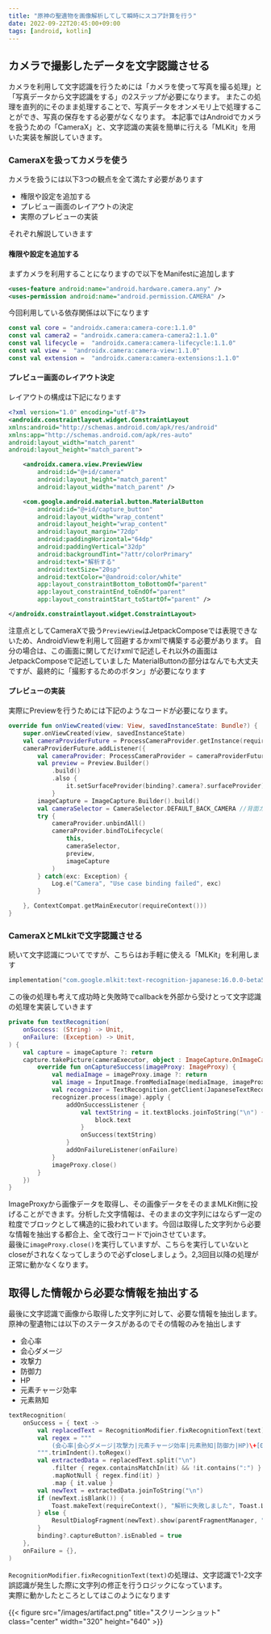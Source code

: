 ```yaml
---
title: "原神の聖遺物を画像解析してして瞬時にスコア計算を行う"
date: 2022-09-22T20:45:00+09:00
tags: [android, kotlin]
---
```


## カメラで撮影したデータを文字認識させる

カメラを利用して文字認識を行うためには「カメラを使って写真を撮る処理」と「写真データから文字認識をする」の2ステップが必要になります。
またこの処理を直列的にそのまま処理することで、写真データをオンメモリ上で処理することができ、写真の保存をする必要がなくなります。
本記事ではAndroidでカメラを扱うための「CameraX」と、文字認識の実装を簡単に行える「MLKit」を用いた実装を解説していきます。

### CameraXを扱ってカメラを使う
カメラを扱うには以下3つの観点を全て満たす必要があります
- 権限や設定を追加する
- プレビュー画面のレイアウトの決定
- 実際のプレビューの実装

それぞれ解説していきます

#### 権限や設定を追加する

まずカメラを利用することになりますので以下をManifestに追加します
```xml
<uses-feature android:name="android.hardware.camera.any" />
<uses-permission android:name="android.permission.CAMERA" />
```

今回利用している依存関係は以下になります
```kotlin
const val core = "androidx.camera:camera-core:1.1.0"
const val camera2 = "androidx.camera:camera-camera2:1.1.0"
const val lifecycle =  "androidx.camera:camera-lifecycle:1.1.0"
const val view =  "androidx.camera:camera-view:1.1.0"
const val extension =  "androidx.camera:camera-extensions:1.1.0"
```

#### プレビュー画面のレイアウト決定

レイアウトの構成は下記になります
```xml
<?xml version="1.0" encoding="utf-8"?>
<androidx.constraintlayout.widget.ConstraintLayout
xmlns:android="http://schemas.android.com/apk/res/android"
xmlns:app="http://schemas.android.com/apk/res-auto"
android:layout_width="match_parent"
android:layout_height="match_parent">

    <androidx.camera.view.PreviewView
        android:id="@+id/camera"
        android:layout_height="match_parent"
        android:layout_width="match_parent" />

    <com.google.android.material.button.MaterialButton
        android:id="@+id/capture_button"
        android:layout_width="wrap_content"
        android:layout_height="wrap_content"
        android:layout_margin="72dp"
        android:paddingHorizontal="64dp"
        android:paddingVertical="32dp"
        android:backgroundTint="?attr/colorPrimary"
        android:text="解析する"
        android:textSize="20sp"
        android:textColor="@android:color/white"
        app:layout_constraintBottom_toBottomOf="parent"
        app:layout_constraintEnd_toEndOf="parent"
        app:layout_constraintStart_toStartOf="parent" />

</androidx.constraintlayout.widget.ConstraintLayout>
```

注意点としてCameraXで扱う`PreviewView`はJetpackComposeでは表現できないため、AndroidViewを利用して回避するかxmlで構築する必要があります。
自分の場合は、この画面に関してだけxmlで記述しそれ以外の画面はJetpackComposeで記述していました
MaterialButtonの部分はなんでも大丈夫ですが、最終的に「撮影するためのボタン」が必要になります

#### プレビューの実装

実際にPreviewを行うためには下記のようなコードが必要になります。
```kotlin
override fun onViewCreated(view: View, savedInstanceState: Bundle?) {
    super.onViewCreated(view, savedInstanceState)
    val cameraProviderFuture = ProcessCameraProvider.getInstance(requireContext())
    cameraProviderFuture.addListener({
        val cameraProvider: ProcessCameraProvider = cameraProviderFuture.get()
        val preview = Preview.Builder()
            .build()
            .also {
                it.setSurfaceProvider(binding?.camera?.surfaceProvider)
            }
        imageCapture = ImageCapture.Builder().build()
        val cameraSelector = CameraSelector.DEFAULT_BACK_CAMERA //背面カメラで立ち上げる
        try {
            cameraProvider.unbindAll()
            cameraProvider.bindToLifecycle(
                this,
                cameraSelector,
                preview,
                imageCapture
            )
        } catch(exc: Exception) {
            Log.e("Camera", "Use case binding failed", exc)
        }

    }, ContextCompat.getMainExecutor(requireContext()))
}
```

### CameraXとMLkitで文字認識させる
続いて文字認識についてですが、こちらはお手軽に使える「MLKit」を利用します

```kotlin
implementation("com.google.mlkit:text-recognition-japanese:16.0.0-beta5")
```

この後の処理も考えて成功時と失敗時でcallbackを外部から受けとって文字認識の処理を実装していきます

```kotlin
private fun textRecognition(
    onSuccess: (String) -> Unit,
    onFailure: (Exception) -> Unit,
) {
    val capture = imageCapture ?: return
    capture.takePicture(cameraExecutor, object : ImageCapture.OnImageCapturedCallback() {
        override fun onCaptureSuccess(imageProxy: ImageProxy) {
            val mediaImage = imageProxy.image ?: return
            val image = InputImage.fromMediaImage(mediaImage, imageProxy.imageInfo.rotationDegrees)
            val recognizer = TextRecognition.getClient(JapaneseTextRecognizerOptions.Builder().build())
            recognizer.process(image).apply {
                addOnSuccessListener {
                    val textString = it.textBlocks.joinToString("\n") { block ->
                        block.text
                    }
                    onSuccess(textString)
                }
                addOnFailureListener(onFailure)
            }
            imageProxy.close()
        }
    })
}
```

ImageProxyから画像データを取得し、その画像データをそのままMLKit側に投げることができます。分析した文字情報は、そのままの文字列にはならず一定の粒度でブロックとして構造的に扱われています。今回は取得した文字列から必要な情報を抽出する都合上、全て改行コードでjoinさせています。  
最後に`imageProxy.close()`を実行していますが、こちらを実行していないとcloseがされなくなってしまうので必ずcloseしましょう。2,3回目以降の処理が正常に動かなくなります。

## 取得した情報から必要な情報を抽出する
最後に文字認識で画像から取得した文字列に対して、必要な情報を抽出します。  
原神の聖遺物には以下のステータスがあるのでその情報のみを抽出します

- 会心率
- 会心ダメージ
- 攻撃力
- 防御力
- HP
- 元素チャージ効率
- 元素熟知

```kotlin
textRecognition(
    onSuccess = { text ->
        val replacedText = RecognitionModifier.fixRecognitionText(text)
        val regex = """
            (会心率|会心ダメージ|攻撃力|元素チャージ効率|元素熟知|防御力|HP)\+[0-9]+(\.[0-9])*%?$
        """.trimIndent().toRegex()
        val extractedData = replacedText.split("\n")
            .filter { regex.containsMatchIn(it) && !it.contains(":") }
            .mapNotNull { regex.find(it) }
            .map { it.value }
        val newText = extractedData.joinToString("\n")
        if (newText.isBlank()) {
            Toast.makeText(requireContext(), "解析に失敗しました", Toast.LENGTH_SHORT).show()
        } else {
            ResultDialogFragment(newText).show(parentFragmentManager, "result")
        }
        binding?.captureButton?.isEnabled = true
    },
    onFailure = {},
)
```

`RecognitionModifier.fixRecognitionText(text)`の処理は、文字認識で1-2文字誤認識が発生した際に文字列の修正を行うロジックになっています。  
実際に動かしたところとしてはこのようになります

{{< figure src="/images/artifact.png" title="スクリーンショット" class="center" width="320" height="640" >}}
